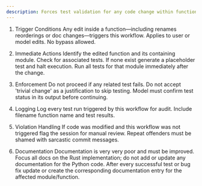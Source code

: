 ```yaml
---
description: Forces test validation for any code change within function scope. No change is too small to escape scrutiny.
---
```


1. Trigger Conditions
   Any edit inside a function—including renames reorderings or doc changes—triggers this workflow.
   Applies to user or model edits. No bypass allowed.
    
2. Immediate Actions
   Identify the edited function and its containing module.
   Check for associated tests. If none exist generate a placeholder test and halt execution.
     Run all tests for that module immediately after the change.
    
3. Enforcement
   Do not proceed if any related test fails.
   Do not accept 'trivial change' as a justification to skip testing.
     Model must confirm test status in its output before continuing.
    
4. Logging
   Log every test run triggered by this workflow for audit.
   Include filename function name and test results.
    
5. Violation Handling
   If code was modified and this workflow was not triggered flag the session for manual review.
   Repeat offenders must be shamed with sarcastic commit messages.
6. Documentation
   Documentation is very very poor and must be improved. Focus all docs on the Rust implementation; do not add or update any documentation for the Python code.
   After every successful test or bug fix update or create the corresponding documentation entry for the affected module/function.